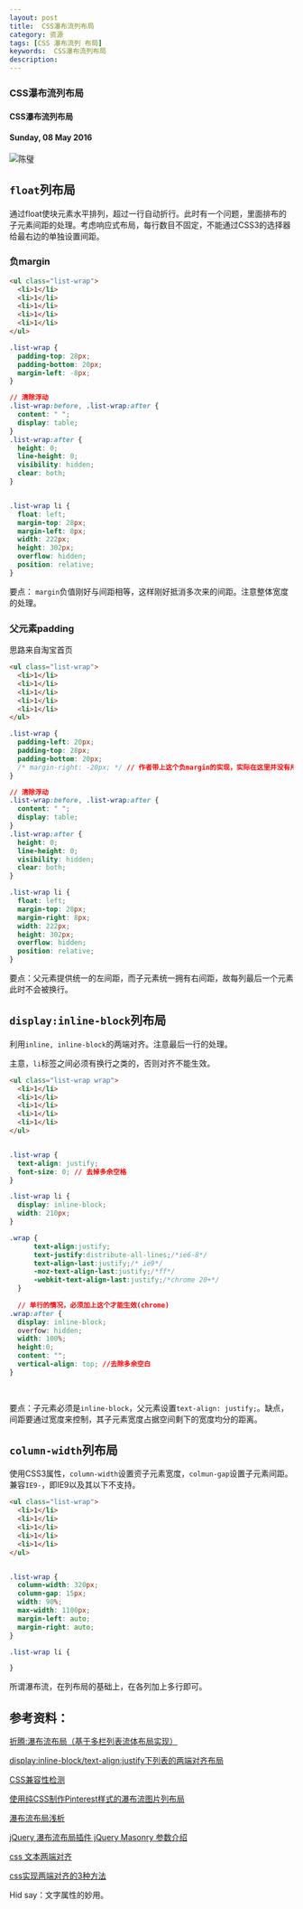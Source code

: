 ```yaml
---
layout: post
title:  CSS瀑布流列布局
category: 资源
tags: [CSS 瀑布流列 布局]
keywords:  CSS瀑布流列布局
description: 
---
```


###  CSS瀑布流列布局

####  CSS瀑布流列布局

#### Sunday, 08 May 2016

![陈璧](/../../assets/img/tech/2016/ChenBi_8.jpg)

## `float`列布局
通过float使块元素水平排列，超过一行自动折行。此时有一个问题，里面排布的子元素间距的处理。考虑响应式布局，每行数目不固定，不能通过CSS3的选择器给最右边的单独设置间距。

### 负margin

```html
<ul class="list-wrap">
  <li>1</li>
  <li>1</li>
  <li>1</li>
  <li>1</li>
  <li>1</li>
</ul>

```

```css
.list-wrap {
  padding-top: 28px;
  padding-bottom: 20px;
  margin-left: -8px;
}

// 清除浮动
.list-wrap:before, .list-wrap:after {
  content: " ";
  display: table;
}
.list-wrap:after {
  height: 0;
  line-height: 0;
  visibility: hidden;
  clear: both;
}


.list-wrap li {
  float: left;
  margin-top: 28px;
  margin-left: 8px;
  width: 222px;
  height: 302px;
  overflow: hidden;
  position: relative;
}

```

要点： `margin`负值刚好与间距相等，这样刚好抵消多次来的间距。注意整体宽度的处理。


### 父元素padding

思路来自淘宝首页

```html
<ul class="list-wrap">
  <li>1</li>
  <li>1</li>
  <li>1</li>
  <li>1</li>
  <li>1</li>
</ul>

```

```css
.list-wrap {
  padding-left: 20px;
  padding-top: 28px;
  padding-bottom: 20px;
  /* margin-right: -20px; */ // 作者带上这个负margin的实现，实际在这里并没有用处
}

// 清除浮动
.list-wrap:before, .list-wrap:after {
  content: " ";
  display: table;
}
.list-wrap:after {
  height: 0;
  line-height: 0;
  visibility: hidden;
  clear: both;
}

.list-wrap li {
  float: left;
  margin-top: 28px;
  margin-right: 8px;
  width: 222px;
  height: 302px;
  overflow: hidden;
  position: relative;
}

```

要点：父元素提供统一的左间距，而子元素统一拥有右间距，故每列最后一个元素此时不会被换行。

## `display:inline-block`列布局

利用`inline, inline-block`的两端对齐。注意最后一行的处理。

主意，`li`标签之间必须有换行之类的，否则对齐不能生效。

```html
<ul class="list-wrap wrap">
  <li>1</li>
  <li>1</li>
  <li>1</li>
  <li>1</li>
  <li>1</li>
</ul>

```

```css

.list-wrap {
  text-align: justify;
  font-size: 0; // 去掉多余空格
}

.list-wrap li {
  display: inline-block;
  width: 210px;
}

.wrap {
      text-align:justify;
      text-justify:distribute-all-lines;/*ie6-8*/
      text-align-last:justify;/* ie9*/
      -moz-text-align-last:justify;/*ff*/
      -webkit-text-align-last:justify;/*chrome 20+*/
  }
  
  // 单行的情况，必须加上这个才能生效(chrome)
.wrap:after {
  display: inline-block;
  overfow: hidden;
  width: 100%;
  height:0;
  content: "";
  vertical-align: top; //去除多余空白
}
  
  
```

要点：子元素必须是`inline-block`，父元素设置`text-align: justify;`。缺点，间距要通过宽度来控制，其子元素宽度占据空间剩下的宽度均分的距离。


## `column-width`列布局

使用CSS3属性，`column-width`设置资子元素宽度，`colmun-gap`设置子元素间距。兼容`IE9-`，即IE9以及其以下不支持。

```html
<ul class="list-wrap">
  <li>1</li>
  <li>1</li>
  <li>1</li>
  <li>1</li>
  <li>1</li>
</ul>

```

```css

.list-wrap {
  column-width: 320px;
  column-gap: 15px;
  width: 90%;
  max-width: 1100px;
  margin-left: auto;
  margin-right: auto;
}

.list-wrap li {

}

```

所谓瀑布流，在列布局的基础上，在各列加上多行即可。



## 参考资料：

[折腾:瀑布流布局（基于多栏列表流体布局实现）](http://www.zhangxinxu.com/wordpress/2012/03/%E5%A4%9A%E6%A0%8F%E5%88%97%E8%A1%A8%E5%8E%9F%E7%90%86%E4%B8%8B%E5%AE%9E%E7%8E%B0%E7%9A%84%E7%80%91%E5%B8%83%E6%B5%81%E5%B8%83%E5%B1%80-waterfall-layout/)

[display:inline-block/text-align:justify下列表的两端对齐布局](http://www.zhangxinxu.com/wordpress/2011/03/displayinline-blocktext-alignjustify%E4%B8%8B%E5%88%97%E8%A1%A8%E7%9A%84%E4%B8%A4%E7%AB%AF%E5%AF%B9%E9%BD%90%E5%B8%83%E5%B1%80/)

[CSS兼容性检测](http://caniuse.com/#tables)

[使用纯CSS制作Pinterest样式的瀑布流图片列布局 ](http://www.htmleaf.com/ziliaoku/qianduanjiaocheng/201503091492.html)

[ 瀑布流布局浅析 ](http://ued.taobao.org/blog/2011/09/waterfall/)

[ jQuery 瀑布流布局插件 jQuery Masonry 参数介绍](http://www.lrxin.com/archives-693.html)

[css 文本两端对齐](http://www.cnblogs.com/rubylouvre/archive/2012/11/28/2792504.html)

[css实现两端对齐的3种方法](http://www.cnblogs.com/PeunZhang/p/3289493.html)



Hid say：文字属性的妙用。
